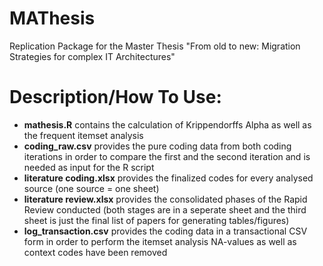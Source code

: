 # MAThesis
Replication Package for the Master Thesis "From old to new: Migration Strategies for complex IT Architectures"


<h1>Description/How To Use:</h1>
<ul>
<li><b>mathesis.R</b> contains the calculation of Krippendorffs Alpha as well as the frequent itemset analysis</li>
<li><b>coding_raw.csv</b>  provides the pure coding data from both coding iterations in order to compare the first and the second iteration and is needed as input for the R script</li>
<li><b>literature coding.xlsx</b>  provides the finalized codes for every analysed source (one source = one sheet)</li>
<li><b>literature review.xlsx</b>  provides the consolidated phases of the Rapid Review conducted (both stages are in a seperate sheet and the third sheet is just the final list of papers for generating tables/figures)</li>
<li><b>log_transaction.csv</b>  provides the coding data in a transactional CSV form in order to perform the itemset analysis NA-values as well as context codes have been removed</li>
</ul>
